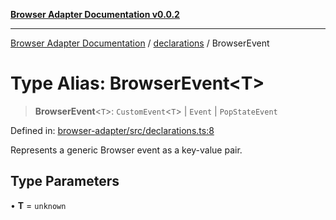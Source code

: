 [**Browser Adapter Documentation v0.0.2**](../../README.md)

***

[Browser Adapter Documentation](../../modules.md) / [declarations](../README.md) / BrowserEvent

# Type Alias: BrowserEvent\<T\>

> **BrowserEvent**\<`T`\>: `CustomEvent`\<`T`\> \| `Event` \| `PopStateEvent`

Defined in: [browser-adapter/src/declarations.ts:8](https://github.com/stonemjs/browser-adapter/blob/4c992e1c0dfba4d1029b4789eb682027ed7245ee/src/declarations.ts#L8)

Represents a generic Browser event as a key-value pair.

## Type Parameters

• **T** = `unknown`
